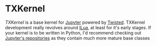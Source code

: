 # TXKernel
*TXKernel* is a base kernel for [Jupyter](http://jupyter.org/) powered by [Twisted](https://twistedmatrix.com/trac/). TXKernel development really revolves around [ILua](https://github.com/guysv/ilua), at least for it's early stages. If your kernel is to be written in Python, I'd recommend checking out [Jupyter's repositories](https://github.com/ipython/ipykernel/) as they contain much more mature base classes